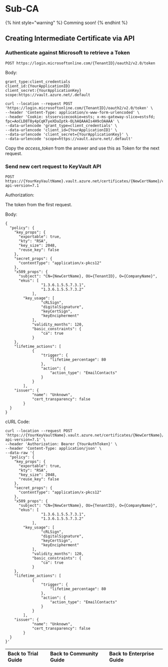 # Sub-CA

{% hint style="warning" %}
Comming soon!
{% endhint %}

## Creating Intermediate Certificate via API

### Authenticate against Microsoft to retrieve a Token

```text
POST https://login.microsoftonline.com/{TenantID}/oauth2/v2.0/token
```

Body:

```text
grant_type:client_credentials
client_id:{YourApplicationID}
client_secret:{YourApplicationKey}
scope:https://vault.azure.net/.default
```

```text
curl --location --request POST 'https://login.microsoftonline.com/{TenantID}/oauth2/v2.0/token' \
--header 'Content-Type: application/x-www-form-urlencoded' \
--header 'Cookie: stsservicecookie=ests; x-ms-gateway-slice=estsfd; fpc=AoCLD8T8y4pCqKTyeXDaIptk-OLhAQAAAIs4H9cOAAAA' \
--data-urlencode 'grant_type=client_credentials' \
--data-urlencode 'client_id={YourApplicationID}' \
--data-urlencode 'client_secret={YourApplicationKey}' \
--data-urlencode 'scope=https://vault.azure.net/.default'
```

Copy the *access_token* from the answer and use this as Token for the next request.


### Send new cert request to KeyVault API 

```text
POST https://{YourKeyVaultName}.vault.azure.net/certificates/{NewCertName}/create?api-version=7.1
```

Authorization:

The token from the first request.

Body:

```text
{
  "policy": {
    "key_props": {
      "exportable": true,
      "kty": "RSA",
      "key_size": 2048,
      "reuse_key": false
    },
    "secret_props": {
      "contentType": "application/x-pkcs12"
    },
    "x509_props": {
      "subject": "CN={NewCertName}, OU={TenantID}, O={CompanyName}",
      "ekus": [
                "1.3.6.1.5.5.7.3.1",
                "1.3.6.1.5.5.7.3.2"
            ],
        "key_usage": [
                "cRLSign",
                "digitalSignature",
                "keyCertSign",
                "keyEncipherment"
            ],
            "validity_months": 120,
            "basic_constraints": {
                "ca": true
            }
    },
    "lifetime_actions": [
            {
                "trigger": {
                    "lifetime_percentage": 80
                },
                "action": {
                    "action_type": "EmailContacts"
                }
            }
        ],
    "issuer": {
            "name": "Unknown",
            "cert_transparency": false
        }
  }
}
```

cURL Code:

```text
curl --location --request POST 'https://{YourKeyVaultName}.vault.azure.net/certificates/{NewCertName}/create?api-version=7.1' \
--header 'Authorization: Bearer {YourAuthToken}' \
--header 'Content-Type: application/json' \
--data-raw '{
  "policy": {
    "key_props": {
      "exportable": true,
      "kty": "RSA",
      "key_size": 2048,
      "reuse_key": false
    },
    "secret_props": {
      "contentType": "application/x-pkcs12"
    },
    "x509_props": {
      "subject": "CN={NewCertName}, OU={TenantID}, O={CompanyName}",
      "ekus": [
                "1.3.6.1.5.5.7.3.1",
                "1.3.6.1.5.5.7.3.2"
            ],
        "key_usage": [
                "cRLSign",
                "digitalSignature",
                "keyCertSign",
                "keyEncipherment"
            ],
            "validity_months": 120,
            "basic_constraints": {
                "ca": true
            }
    },
    "lifetime_actions": [
            {
                "trigger": {
                    "lifetime_percentage": 80
                },
                "action": {
                    "action_type": "EmailContacts"
                }
            }
        ],
    "issuer": {
            "name": "Unknown",
            "cert_transparency": false
        }
  }
}'
```

| Back to Trial Guide | Back to Community Guide | Back to Enterprise Guide​ |
| :--- | :--- | :--- |


